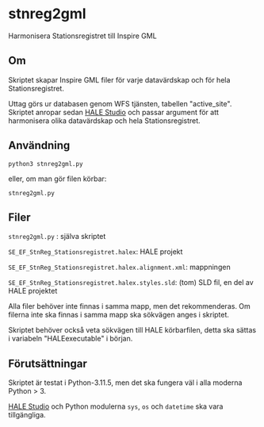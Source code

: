 # stnreg2gml
Harmonisera Stationsregistret till Inspire GML

## Om

Skriptet skapar Inspire GML filer för varje datavärdskap och för hela Stationsregistret. 

Uttag görs ur databasen genom WFS tjänsten, tabellen "active_site". Skriptet anropar sedan [HALE Studio](https://github.com/halestudio/hale) och passar argument för att harmonisera olika datavärdskap och hela Stationsregistret. 


## Användning

`python3 stnreg2gml.py`

eller, om man gör filen körbar:

`stnreg2gml.py`



## Filer

`stnreg2gml.py` : själva skriptet

`SE_EF_StnReg_Stationsregistret.halex`: HALE projekt

`SE_EF_StnReg_Stationsregistret.halex.alignment.xml`: mappningen

`SE_EF_StnReg_Stationsregistret.halex.styles.sld`: (tom) SLD fil, en del av HALE projektet


Alla filer behöver inte finnas i samma mapp, men det rekommenderas. Om filerna inte ska finnas i samma mapp ska sökvägen anges i skriptet.

Skriptet behöver också veta sökvägen till HALE körbarfilen, detta ska sättas i variabeln "HALEexecutable" i början.



## Förutsättningar

Skriptet är testat i Python-3.11.5, men det ska fungera väl i alla moderna Python > 3.

[HALE Studio](https://github.com/halestudio/hale) och Python modulerna `sys`, `os` och `datetime` ska vara tillgängliga.

